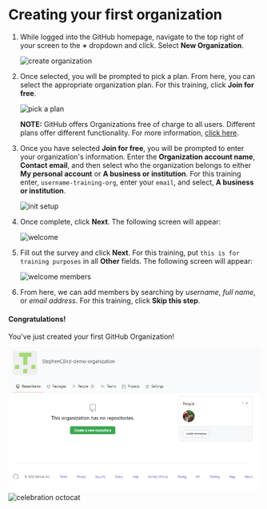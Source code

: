 # Creating your first organization

1. While logged into the GitHub homepage, navigate to the top right of your screen to the **+** dropdown and click. Select **New Organization**.

    ![create organization](/img/create/create_org.png)

1. Once selected, you will be prompted to pick a plan. From here, you can select the appropriate organization plan. For this training, click **Join for free**.

    ![pick a plan](/img/create/org_plans.png)
 
    **NOTE:** GitHub offers Organizations free of charge to all users. Different plans offer different functionality. For more information, [click here](https://docs.github.com/en/free-pro-team@latest/github/getting-started-with-github/githubs-products#github-free-for-organizations). 

1. Once you have selected **Join for free**, you will be prompted to enter your organization's information. Enter the **Organization account name**, **Contact email**, and then select who the organization belongs to either **My personal account** or **A business or institution**.  For this training enter, `username-training-org`, enter your `email`, and select, **A business or institution**.

    ![init setup](/img/create/org_init_setup.png)

1. Once complete, click **Next**. The following screen will appear:

    ![welcome](/img/create/create_fill_out_info.png)

1. Fill out the survey and click **Next**. For this training, put `this is for training purposes` in all **Other** fields. The following screen will appear:

    ![welcome members](/img/create/create_org_add_members.png)

1. From here, we can add members by searching by _username_, _full name_, or _email address_.  For this training, click **Skip this step**.

#### Congratulations!
You've just created your first GitHub Organization!

![success](img/create/create_org_success.png)
![celebration octocat](https://octodex.github.com/images/welcometocat.png)